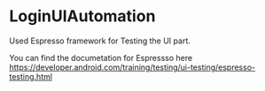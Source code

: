 # LoginUIAutomation

Used Espresso framework for Testing the UI part. 

You can find the documetation for Espressso here 
https://developer.android.com/training/testing/ui-testing/espresso-testing.html

